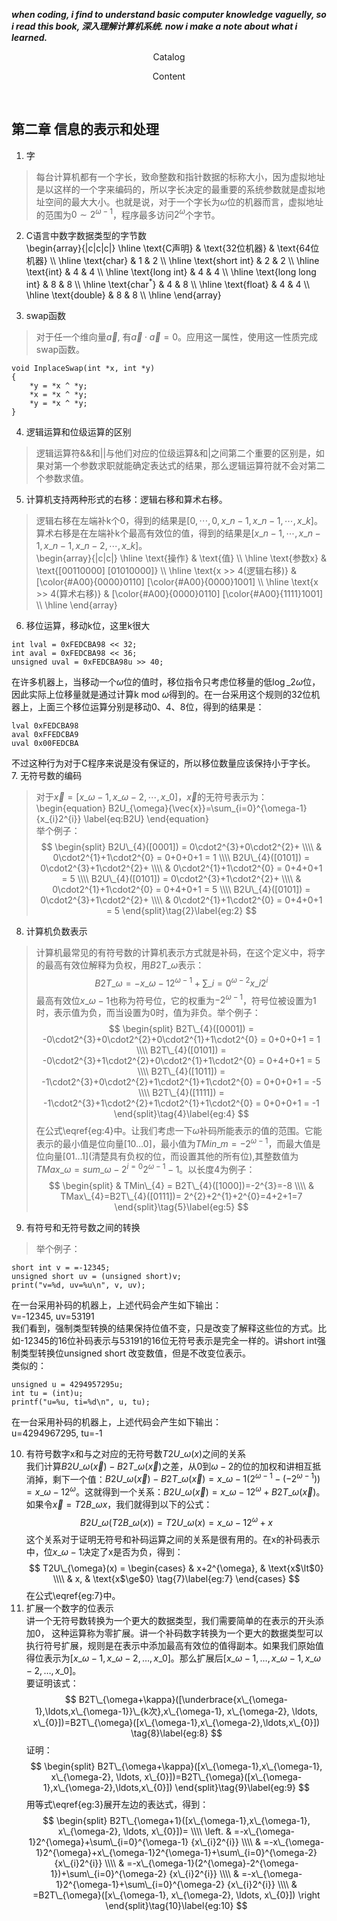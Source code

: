 ___when coding, i find to understand basic computer knowledge vaguelly, so i read this book, 深入理解计算机系统. now i make a note about what i learned.___


<p align="center"> Catalog </p>




<p align="center"> Content </p> </br>

## 第二章 信息的表示和处理


1. 字   
> 每台计算机都有一个字长，致命整数和指针数据的标称大小，因为虚拟地址是以这样的一个字来编码的，所以字长决定的最重要的系统参数就是虚拟地址空间的最大大小。也就是说，对于一个字长为$\omega$位的机器而言，虚拟地址的范围为$0{\sim}{2^{\omega-1}}$，程序最多访问$2^{\omega}$个字节。   

2. C语言中数字数据类型的字节数   
\begin{array}{|c|c|c|}
\hline
\text{C声明}            & \text{32位机器} & \text{64位机器} \\\\
\hline
\text{char}             & 1               & 2               \\\\
\hline
\text{short int}        & 2               & 2               \\\\
\hline
\text{int}              & 4               & 4               \\\\ 
\hline
\text{long int}         & 4               & 4               \\\\
\hline
\text{long long int}    & 8               & 8               \\\\
\hline
\text{char$^{\ast}$}    & 4               & 8               \\\\
\hline
\text{float}            & 4               & 4               \\\\
\hline
\text{double}           & 8               & 8               \\\\
\hline
\end{array}

3. swap函数
> 对于任一个维向量$\vec{a}$, 有$\vec{a} \cdot \vec{a}=0$。应用这一属性，使用这一性质完成swap函数。
```
void InplaceSwap(int *x, int *y)
{
    *y = *x ^ *y;
    *x = *x ^ *y;
    *y = *x ^ *y;
}
```
4. 逻辑运算和位级运算的区别   
> 逻辑运算符&&和||与他们对应的位级运算&和|之间第二个重要的区别是，如果对第一个参数求职就能确定表达式的结果，那么逻辑运算符就不会对第二个参数求值。  
5. 计算机支持两种形式的右移：逻辑右移和算术右移。
> 逻辑右移在左端补k个0，得到的结果是$[0, \cdots, 0, x\_{n-1}, x\_{n-1}, \cdots, x\_{k}]$。算术右移是在左端补k个最高有效位的值，得到的结果是$[x\_{n-1}, \cdots, x\_{n-1}, x\_{n-1}, x\_{n-2}, \cdots, x\_{k}]$。   
\begin{array}{|c|c|}
\hline
\text{操作}             & \text{值} \\\\
\hline
\text{参数x}            & \text{[00110000] [01010000]} \\\\
\hline
\text{x >> 4(逻辑右移)} & [\color{#A00}{0000}0110] [\color{#A00}{0000}1001] \\\\
\hline
\text{x >> 4(算术右移)} & [\color{#A00}{0000}0110] [\color{#A00}{1111}1001] \\\\
\hline
\end{array}   
6. 移位运算，移动k位，这里k很大
```
int lval = 0xFEDCBA98 << 32;
int aval = 0xFEDCBA98 << 36;
unsigned uval = 0xFEDCBA98u >> 40;
```
在许多机器上，当移动一个$\omega$位的值时，移位指令只考虑位移量的低$\log\_{2}{\omega}$位，因此实际上位移量就是通过计算k mod $\omega$得到的。在一台采用这个规则的32位机器上，上面三个移位运算分别是移动0、4、8位，得到的结果是：
```
lval 0xFEDCBA98
aval 0xFFEDCBA9
uval 0x00FEDCBA
```
不过这种行为对于C程序来说是没有保证的，所以移位数量应该保持小于字长。   
7. 无符号数的编码   
> 对于$\vec{x}=[x\_{\omega-1}, x\_{\omega-2}, \cdots, x\_{0}]$，$\vec{x}$的无符号表示为：
\begin{equation}
B2U\_{\omega}{\vec{x}}=\sum\_{i=0}^{\omega-1}{x\_{i}2^{i}}
\label{eq:B2U}
\end{equation}   
举个例子：  
$$
\begin{split}
B2U\_{4}([0001]) = 0\cdot2^{3}+0\cdot2^{2}+ \\\\
& 0\cdot2^{1}+1\cdot2^{0} = 0+0+0+1 = 1   \\\\
B2U\_{4}([0101]) = 0\cdot2^{3}+1\cdot2^{2}+ \\\\
& 0\cdot2^{1}+1\cdot2^{0} = 0+4+0+1 = 5   \\\\
B2U\_{4}([0101]) = 0\cdot2^{3}+1\cdot2^{2}+ \\\\
& 0\cdot2^{1}+1\cdot2^{0} = 0+4+0+1 = 5    \\\\
B2U\_{4}([0101]) = 0\cdot2^{3}+1\cdot2^{2}+ \\\\
& 0\cdot2^{1}+1\cdot2^{0} = 0+4+0+1 = 5
\end{split}\tag{2}\label{eg:2}
$$
8. 计算机负数表示
> 计算机最常见的有符号数的计算机表示方式就是补码，在这个定义中，将字的最高有效位解释为负权，用$B2T\_{\omega}$表示：
$$
B2T\_{\omega}=-x\_{\omega-1}2^{\omega-1}+\sum\_{i=0}^{\omega-2} {x\_{i}2^{i}} \tag{3}\label{eg:3}
$$
最高有效位$x\_{\omega-1}$也称为符号位，它的权重为$-2^{\omega-1}$，符号位被设置为1时，表示值为负，而当设置为0时，值为非负。举个例子：
$$
\begin{split}
B2T\_{4}([0001]) = -0\cdot2^{3}+0\cdot2^{2}+0\cdot2^{1}+1\cdot2^{0} = 0+0+0+1 = 1 \\\\
B2T\_{4}([0101]) = -0\cdot2^{3}+1\cdot2^{2}+0\cdot2^{1}+1\cdot2^{0} = 0+4+0+1 = 5 \\\\
B2T\_{4}([1011]) = -1\cdot2^{3}+0\cdot2^{2}+1\cdot2^{1}+1\cdot2^{0} = 0+0+0+1 = -5 \\\\
B2T\_{4}([1111]) = -1\cdot2^{3}+1\cdot2^{2}+1\cdot2^{1}+1\cdot2^{0} = 0+0+0+1 = -1
\end{split}\tag{4}\label{eg:4}
$$
在公式\eqref{eg:4}中。让我们考虑一下$\omega$补码所能表示的值的范围。它能表示的最小值是位向量$[10\ldots0]$，最小值为$TMin\_{m}=-2^{\omega-1}$，而最大值是位向量$[01\ldots1]$(清楚具有负权的位，而设置其他的所有位),其整数值为$TMax\_{\omega}=sum\_{\omega-2}^{i=0} {2^{\omega-1}-1}$。以长度4为例子：
$$
\begin{split}
& TMin\_{4} = B2T\_{4}([1000])=-2^{3}=-8 \\\\
& TMax\_{4}=B2T\_{4}([0111])= 2^{2}+2^{1}+2^{0}=4+2+1=7
\end{split}\tag{5}\label{eg:5}
$$
9. 有符号和无符号数之间的转换
> 举个例子：
```
short int v = =-12345;
unsigned short uv = (unsigned short)v;
print("v=%d, uv=%u\n", v, uv);
```
在一台采用补码的机器上，上述代码会产生如下输出：</br>
v=-12345, uv=53191</br>
我们看到，强制类型转换的结果保持位值不变，只是改变了解释这些位的方式。比如-12345的16位补码表示与53191的16位无符号表示是完全一样的。讲short int强制类型转换位unsigned short 改变数值，但是不改变位表示。</br>
类似的：
```
unsigned u = 4294957295u;
int tu = (int)u;
printf("u=%u, ti=%d\n", u, tu);
```
在一台采用补码的机器上，上述代码会产生如下输出：</br>
u=4294967295, tu=-1</br>

10. 有符号数字x和与之对应的无符号数$T2U\_{\omega}(x)$之间的关系  
我们计算$B2U\_{\omega}(\vec{x})-B2T\_{\omega}(\vec{x})$之差，从0到$\omega-2$的位的加权和讲相互抵消掉，剩下一个值：$B2U\_{\omega}(\vec{x})-B2T\_{\omega}(\vec{x})=x\_{\omega-1}(2^{\omega-1}-(-2^{\omega-1}))=x\_{\omega-1}2^{\omega}$。这就得到一个关系：$B2U\_{\omega}(\vec{x})=x\_{\omega-1}2^{\omega}+B2T\_{\omega}(\vec{x})$。如果令$\vec{x}=T2B\_{\omega}{x}$，我们就得到以下的公式：   
$$
B2U\_{\omega}(T2B\_{\omega}(x))=T2U\_{\omega}(x)=x\_{\omega-1}2^{\omega}+x \tag{6}\label{eg:6}
$$
这个关系对于证明无符号和补码运算之间的关系是很有用的。在x的补码表示中，位$x\_{\omega-1}$决定了x是否为负，得到：   
$$
T2U\_{\omega}(x) = 
\begin{cases}
& x+2^{\omega}, & \text{x$\lt$0} \\\\
& x, & \text{x$\ge$0}
\tag{7}\label{eg:7}
\end{cases}
$$
在公式\eqref{eg:7}中。  
11. 扩展一个数字的位表示   
讲一个无符号数转换为一个更大的数据类型，我们需要简单的在表示的开头添加0， 这种运算称为零扩展。讲一个补码数字转换为一个更大的数据类型可以执行符号扩展，规则是在表示中添加最高有效位的值得副本。如果我们原始值得位表示为$[x\_{\omega-1},x\_{\omega-2},\ldots,x\_{0}]$。那么扩展后$[x\_{\omega-1},\ldots,x\_{\omega-1}, x\_{\omega-2}, \ldots, x\_{0}]$。   
要证明该式：   
$$
B2T\_{\omega+\kappa}([\underbrace{x\_{\omega-1},\ldots,x\_{\omega-1}}\_{k次},x\_{\omega-1}, x\_{\omega-2}, \ldots, x\_{0}])=B2T\_{\omega}([x\_{\omega-1},x\_{\omega-2},\ldots,x\_{0}])
\tag{8}\label{eg:8}
$$
证明：   
$$
\begin{split}
B2T\_{\omega+\kappa}([x\_{\omega-1},x\_{\omega-1}, x\_{\omega-2}, \ldots, x\_{0}])=B2T\_{\omega}([x\_{\omega-1},x\_{\omega-2},\ldots,x\_{0}])
\end{split}\tag{9}\label{eg:9}
$$
用等式\eqref{eg:3}展开左边的表达式，得到：   
$$
\begin{split}
B2T\_{\omega+1}([x\_{\omega-1},x\_{\omega-1}, x\_{\omega-2}, \ldots, x\_{0}])= \\\\
\left.
& =-x\_{\omega-1}2^{\omega}+\sum\_{i=0}^{\omega-1} {x\_{i}2^{i}} \\\\
& =-x\_{\omega-1}2^{\omega}+x\_{\omega-1}2^{\omega-1}+\sum\_{i=0}^{\omega-2} {x\_{i}2^{i}} \\\\
& =-x\_{\omega-1}(2^{\omega}-2^{\omega-1})+\sum\_{i=0}^{\omega-2} {x\_{i}2^{i}} \\\\
& =-x\_{\omega-1}2^{\omega-1}+\sum\_{i=0}^{\omega-2} {x\_{i}2^{i}} \\\\
& =B2T\_{\omega}([x\_{\omega-1}, x\_{\omega-2}, \ldots, x\_{0}])
\right
\end{split}\tag{10}\label{eg:10}
$$
